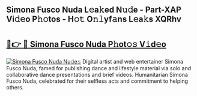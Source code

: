 ## Simona Fusco Nuda L𝚎a𝚔ed N𝚞𝚍e - Part-XAP Vi𝚍𝚎o P𝚑𝚘tos - H𝚘𝚝 O𝚗𝚕yf𝚊ns L𝚎a𝚔s XQRhv

# <h2><a href="http://kfc9rk9.oniu.top/?m=Simona+Fusco+Nuda">🔗👉 🔴 Simona Fusco Nuda P𝚑ot𝚘𝚜 V𝚒d𝚎o</a></h2>

[![Simona Fusco Nuda Nu𝚍e𝚜](https://i.imgur.com/0qMVB7G.gif)](http://kfc9rk9.oniu.top/?m=Simona+Fusco+Nuda)
Digital artist and web entertainer Simona Fusco Nuda, famed for publishing dance and lifestyle material via solo and collaborative dance presentations and brief videos. Humanitarian Simona Fusco Nuda, celebrated for their selfless acts and commitment to helping others.  
